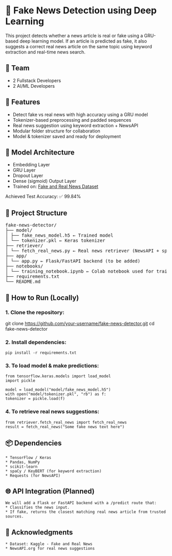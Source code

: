 # 📰 Fake News Detection using Deep Learning

This project detects whether a news article is real or fake using a GRU-based deep learning model. If an article is predicted as fake, it also suggests a correct real news article on the same topic using keyword extraction and real-time news search.

## 👥 Team

- 2 Fullstack Developers
- 2 AI/ML Developers

## 🚀 Features

- Detect fake vs real news with high accuracy using a GRU model
- Tokenizer-based preprocessing and padded sequences
- Real news suggestion using keyword extraction + NewsAPI
- Modular folder structure for collaboration
- Model & tokenizer saved and ready for deployment

## 🧠 Model Architecture

- Embedding Layer
- GRU Layer
- Dropout Layer
- Dense (sigmoid) Output Layer
- Trained on: [Fake and Real News Dataset](https://www.kaggle.com/datasets/clmentbisaillon/fake-and-real-news-dataset)

Achieved Test Accuracy: ✅ 99.84%

## 📂 Project Structure
<pre lang="markdown">
fake-news-detector/
├── model/
│ ├── fake_news_model.h5 ← Trained model
│ └── tokenizer.pkl ← Keras tokenizer
├── retriever/
│ └── fetch_real_news.py ← Real news retriever (NewsAPI + spaCy)
├── app/
│ └── app.py ← Flask/FastAPI backend (to be added)
├── notebooks/
│ └── training_notebook.ipynb ← Colab notebook used for training
├── requirements.txt
└── README.md
</pre>

## 🔧 How to Run (Locally)

### 1. Clone the repository:

   git clone https://github.com/your-username/fake-news-detector.git
   cd fake-news-detector

### 2. Install dependencies:

    pip install -r requirements.txt

### 3. To load model & make predictions:

    from tensorflow.keras.models import load_model
    import pickle

    model = load_model("model/fake_news_model.h5")
    with open("model/tokenizer.pkl", "rb") as f:
    tokenizer = pickle.load(f)

### 4. To retrieve real news suggestions:

    from retriever.fetch_real_news import fetch_real_news
    result = fetch_real_news("Some fake news text here")

## 📦 Dependencies

    * TensorFlow / Keras
    * Pandas, NumPy
    * scikit-learn
    * spaCy / KeyBERT (for keyword extraction)
    * Requests (for NewsAPI)

## 🌐 API Integration (Planned)

    We will add a Flask or FastAPI backend with a /predict route that:
    * Classifies the news input.
    * If fake, returns the closest matching real news article from trusted sources.

## 📣 Acknowledgments

    * Dataset: Kaggle - Fake and Real News
    * NewsAPI.org for real news suggestions



